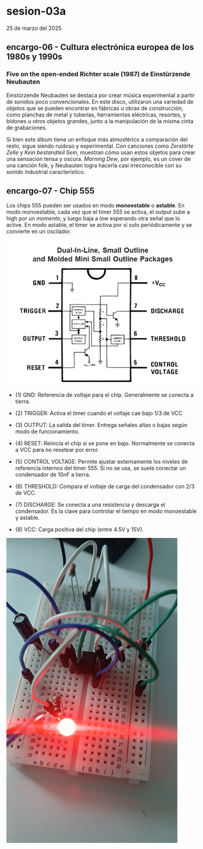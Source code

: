 # sesion-03a

25 de marzo del 2025

## encargo-06 - Cultura electrónica europea de los 1980s y 1990s

### Five on the open-ended Richter scale (1987) de Einstürzende Neubauten

Einstürzende Neubauten se destaca por crear música experimental a partir de sonidos poco convencionales. En este disco, utilizaron una variedad de objetos que se pueden encontrar en fábricas u obras de construcción, como planchas de metal y tuberías, herramientas eléctricas, resortes, y bidones u otros objetos grandes, junto a la manipulación de la misma cinta de grabaciones.

Si bien este álbum tiene un enfoque más atmosférico a comparación del resto, sigue siendo ruidoso y experimental. Con canciones como *Zerstörte Zelle* y *Kein bestandteil Sein*, muestran cómo usan estos objetos para crear una sensación tensa y oscura. *Morning Dew*, por ejemplo, es un cover de una canción folk, y Neubauten logra hacerla casi irreconocible con su sonido industrial característico.

## encargo-07 - Chip 555

Los chips 555 pueden ser usados en modo **monoestable** o **astable**. En modo monoestable, cada vez que el timer 555 se activa, el output sube a high por un *momento*, y luego baja a *low* esperando otra señal que lo active. En modo astable, el timer se activa por sí solo periódicamente y se convierte en un oscilador.

![timer 555](./archivos/3a_0.png)

- (1) GND: Referencia de voltaje para el chip. Generalmente se conecta a tierra.

- (2) TRIGGER: Activa el timer cuando el voltaje cae bajo 1/3 de VCC

- (3) OUTPUT: La salida del timer. Entrega señales altas o bajas según modo de funcionamiento.

- (4) RESET: Reiincia el chip si se pone en bajo. Normalmente se conecta a VCC para no resetear por error.

- (5) CONTROL VOLTAGE: Permite ajustar externamente los niveles de referencia internos del timer 555. Si no se usa, se suele conectar un condensador de 10nF a tierra.

- (6) THRESHOLD: Compara el voltaje de carga del condensador con 2/3 de VCC.

- (7) DISCHARGE: Se conecta a una resistencia y descarga el condensador. Es la clave para controlar el tiempo en modo monoestable y astable.

- (8) VCC: Carga positiva del chip (entre 4.5V y 15V).

![circuito 555](./archivos/3a_1.gif)
